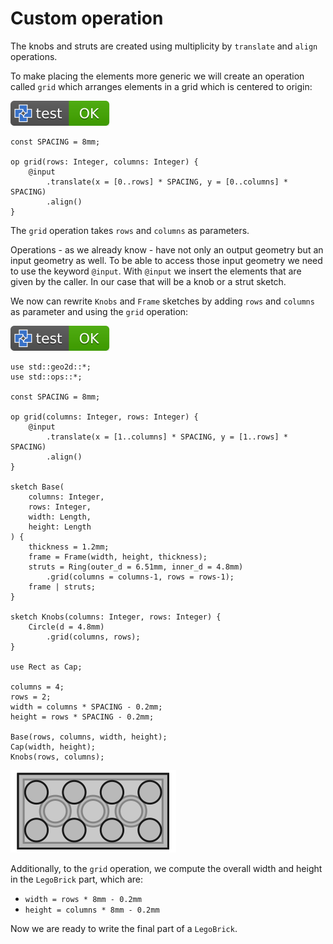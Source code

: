 # Custom operation

The knobs and struts are created using multiplicity by `translate` and `align` operations.

To make placing the elements more generic we will create an operation called `grid`
which arranges elements in a grid which is centered to origin:

[![test](.test/grid.svg)](.test/grid.log)

```µcad,grid
const SPACING = 8mm;

op grid(rows: Integer, columns: Integer) {
    @input
        .translate(x = [0..rows] * SPACING, y = [0..columns] * SPACING)
        .align()
}
```

The `grid` operation takes `rows` and `columns` as parameters.

Operations - as we already know - have not only an output geometry but an input geometry as well.
To be able to access those input geometry we need to use the keyword `@input`.
With `@input` we insert the elements that are given by the caller.
In our case that will be a knob or a strut sketch.

We now can rewrite `Knobs` and `Frame` sketches by adding `rows` and `columns`
as parameter and using the `grid` operation:

[![test](.test/custom_op.svg)](.test/custom_op.log)

```µcad,custom_op
use std::geo2d::*;
use std::ops::*;

const SPACING = 8mm;

op grid(columns: Integer, rows: Integer) {
    @input
        .translate(x = [1..columns] * SPACING, y = [1..rows] * SPACING)
        .align()
}

sketch Base(
    columns: Integer,
    rows: Integer,
    width: Length,
    height: Length
) {
    thickness = 1.2mm;
    frame = Frame(width, height, thickness);
    struts = Ring(outer_d = 6.51mm, inner_d = 4.8mm)
        .grid(columns = columns-1, rows = rows-1);
    frame | struts;
}

sketch Knobs(columns: Integer, rows: Integer) {
    Circle(d = 4.8mm)
        .grid(columns, rows);
}

use Rect as Cap;

columns = 4;
rows = 2;
width = columns * SPACING - 0.2mm;
height = rows * SPACING - 0.2mm;

Base(rows, columns, width, height);
Cap(width, height);
Knobs(rows, columns);
```

![Picture](.test/custom_op-out.svg)

Additionally, to the `grid` operation, we compute the overall width and
height in the `LegoBrick` part, which are:

* `width = rows * 8mm - 0.2mm`
* `height = columns * 8mm - 0.2mm`

Now we are ready to write the final part of a `LegoBrick`.
